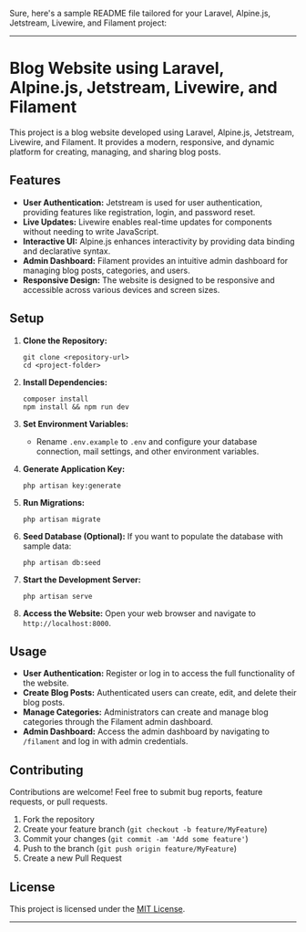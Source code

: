 Sure, here's a sample README file tailored for your Laravel, Alpine.js, Jetstream, Livewire, and Filament project:

---

# Blog Website using Laravel, Alpine.js, Jetstream, Livewire, and Filament

This project is a blog website developed using Laravel, Alpine.js, Jetstream, Livewire, and Filament. It provides a modern, responsive, and dynamic platform for creating, managing, and sharing blog posts.

## Features

- **User Authentication:** Jetstream is used for user authentication, providing features like registration, login, and password reset.
- **Live Updates:** Livewire enables real-time updates for components without needing to write JavaScript.
- **Interactive UI:** Alpine.js enhances interactivity by providing data binding and declarative syntax.
- **Admin Dashboard:** Filament provides an intuitive admin dashboard for managing blog posts, categories, and users.
- **Responsive Design:** The website is designed to be responsive and accessible across various devices and screen sizes.

## Setup

1. **Clone the Repository:**
   ```
   git clone <repository-url>
   cd <project-folder>
   ```

2. **Install Dependencies:**
   ```
   composer install
   npm install && npm run dev
   ```

3. **Set Environment Variables:**
   - Rename `.env.example` to `.env` and configure your database connection, mail settings, and other environment variables.

4. **Generate Application Key:**
   ```
   php artisan key:generate
   ```

5. **Run Migrations:**
   ```
   php artisan migrate
   ```

6. **Seed Database (Optional):**
   If you want to populate the database with sample data:
   ```
   php artisan db:seed
   ```

7. **Start the Development Server:**
   ```
   php artisan serve
   ```

8. **Access the Website:**
   Open your web browser and navigate to `http://localhost:8000`.

## Usage

- **User Authentication:** Register or log in to access the full functionality of the website.
- **Create Blog Posts:** Authenticated users can create, edit, and delete their blog posts.
- **Manage Categories:** Administrators can create and manage blog categories through the Filament admin dashboard.
- **Admin Dashboard:** Access the admin dashboard by navigating to `/filament` and log in with admin credentials.

## Contributing

Contributions are welcome! Feel free to submit bug reports, feature requests, or pull requests.

1. Fork the repository
2. Create your feature branch (`git checkout -b feature/MyFeature`)
3. Commit your changes (`git commit -am 'Add some feature'`)
4. Push to the branch (`git push origin feature/MyFeature`)
5. Create a new Pull Request

## License

This project is licensed under the [MIT License](LICENSE).

---
